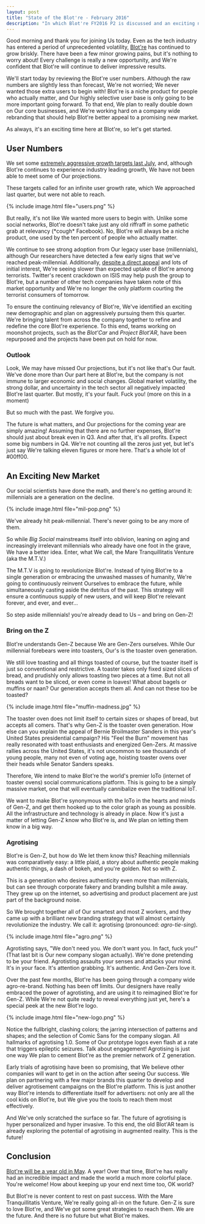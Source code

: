 ```yaml
---
layout: post
title: "State of the Blot're - February 2016"
description: "In which Blot're FY2016 P2 is discussed and an exciting new company direction is revealed."
---
```


Good morning and thank you for joining Us today. Even as the tech industry has entered a period of unprecedented volatility, [Blot're][blotre] has continued to grow briskly. There have been a few minor growing pains, but it's nothing to worry about! Every challenge is really a new opportunity, and We're confident that Blot're will continue to deliver impressive results.

We'll start today by reviewing the Blot're user numbers. Although the raw numbers are slightly less than forecast, We're not worried; We never wanted those extra users to begin with! Blot're is a niche product for people who actually matter, and Our highly selective user base is only going to be more important going forward. To that end, We plan to really double down on Our core businesses, and We're working hard on a company wide rebranding that should help Blot're better appeal to a promising new market.

As always, it's an exciting time here at Blot're, so let's get started.

## User Numbers
We set some [extremely aggressive growth targets last July][july2015], and, although Blot're continues to experience industry leading growth, We have not been able to meet some of Our projections.

These targets called for an infinite user growth rate, which We approached last quarter, but were not able to reach. 

{% include image.html file="users.png" %} 

But really, it's not like We wanted more users to begin with. Unlike some social networks, Blot're doesn't take just any old riffraff in some pathetic grab at relevancy (\*cough\* Facebook). No, Blot're will always be a niche product, one used by the ten percent of people who actually matter.

We continue to see strong adoption from Our legacy user base (millennials), although Our researchers have detected a few early signs that we've reached peak-millennial. Additionally, [despite a direct appeal][rainbow] and lots of initial interest, We're seeing slower than expected uptake of Blot're among terrorists. Twitter's recent crackdown on ISIS may help push the group to Blot're, but a number of other tech companies have taken note of this market opportunity and We're no longer the only platform courting the terrorist consumers of tomorrow.

To ensure the continuing relevancy of Blot're, We've identified an exciting new demographic and plan on aggressively pursuing them this quarter. We're bringing talent from across the company together to refine and redefine the core Blot're experience. To this end, teams working on moonshot projects, such as the *Blot'Car* and *Project Blot'AR*, have been repurposed and the projects have been put on hold for now.

### Outlook
Look, We may have missed Our projections, but it's not like that's Our fault. We've done more than Our part here at Blot're, but the company is not immune to larger economic and social changes. Global market volatility, the strong dollar, and uncertainty in the tech sector all negatively impacted Blot're last quarter. But mostly, it's your fault. Fuck you! (more on this in a moment)

But so much with the past. We forgive you.

The future is what matters, and Our projections for the coming year are simply amazing! Assuming that there are no further expenses, Blot're should just about break even in Q3. And after that, it's all profits. Expect some big numbers in Q4. We're not counting all the zeros just yet, but let's just say We're talking eleven figures or more here. That's a whole lot of #00ff00.


## An Exciting New Market
Our social scientists have done the math, and there's no getting around it: millennials are a generation on the decline.

{% include image.html file="mil-pop.png" %} 


We've already hit peak-millennial. There's never going to be any more of them.

So while *Big Social* mainstreams itself into oblivion, leaning on aging and increasingly irrelevant millennials who already have one foot in the grave, We have a better idea. Enter, what We call, the Mare Tranquillitatis Venture (aka the M.T.V.)

The M.T.V is going to revolutionize Blot're. Instead of tying Blot're to a single generation or embracing the unwashed masses of humanity, We're going to continuously reinvent Ourselves to embrace the future, while simultaneously casting aside the detritus of the past. This strategy will ensure a continuous supply of new users, and will keep Blot're relevant forever, and ever, and ever...

So step aside millennials! you're already dead to Us – and bring on Gen-Z!

### Bring on the Z
Blot're understands Gen-Z because We are Gen-Zers ourselves. While Our millennial forebears were into toasters, Our's is the toaster oven generation.

We still love toasting and all things toasted of course, but the toaster itself is just so conventional and restrictive. A toaster takes only fixed sized slices of bread, and prudishly only allows toasting two pieces at a time. But not all breads want to be sliced, or even come in loaves! What about bagels or muffins or naan? Our generation accepts them all. And can not these too be toasted? 

{% include image.html file="muffin-madness.jpg" %} 

The toaster oven does not limit itself to certain sizes or shapes of bread, but accepts all comers. That's why Gen-Z is the toaster oven generation. How else can you explain the appeal of Bernie Broilmaster Sanders in this year's United States presidential campaign? His "Feel the Burn" movement has really resonated with toast enthusiasts and energized Gen-Zers. At massive rallies across the United States, it's not uncommon to see thousands of young people, many not even of voting age, hoisting toaster ovens over their heads while Senator Sanders speaks.

Therefore, We intend to make Blot're the world's premier IoTo (internet of toaster ovens) social communications platform. This is going to be a simply massive market, one that will eventually cannibalize even the traditional IoT.

We want to make Blot're synonymous with the IoTo in the hearts and minds of Gen-Z, and get them hooked up to the color graph as young as possible. All the infrastructure and technology is already in place. Now it's just a matter of letting Gen-Z know who Blot're is, and We plan on letting them know in a big way.

### Agrotising
Blot're is Gen-Z, but how do We let them know this? Reaching millennials was comparatively easy: a little plaid, a story about authentic people making authentic things, a dash of bokeh, and you're golden. Not so with Z.

This is a generation who desires authenticity even more than millennials, but can see through corporate fakery and branding bullshit a mile away. They grew up on the internet, so advertising and product placement are just part of the background noise.

So We brought together all of Our smartest and most Z workers, and they came up with a brilliant new branding strategy that will almost certainly revolutionize the industry. We call it: agrotising (pronounced: *agro-tie-sing*).

{% include image.html file="agro.png" %} 

Agrotisting says, "We don't need you. We don't want you. In fact, fuck you!"
(That last bit is Our new company slogan actually). We're done pretending to be your friend. Agrotisting assaults your senses and attacks your mind. It's in your face. It's attention grabbing. It's authentic. And Gen-Zers love it.

Over the past few months, Blot're has been going through a company wide agro-re-brand. Nothing has been off limits. Our designers have really embraced the power of agrotisting, and are using it to reimagined Blot're for Gen-Z. While We're not quite ready to reveal everything just yet, here's a special peek at the new Blot're logo.

{% include image.html file="new-logo.png" %} 

Notice the fullbright, clashing colors; the jarring intersection of patterns and shapes; and the selection of Comic Sans for the company slogan. All hallmarks of agrotising 1.0. Some of Our prototype logos even flash at a rate that triggers epileptic seizures. Talk about engagement! Agrotising is just one way We plan to cement Blot're as the premier network of Z generation.

Early trials of agrotising have been so promising, that We believe other companies will want to get in on the action after seeing Our success. We plan on partnering with a few major brands this quarter to develop and deliver agrotisement campaigns on the Blot're platform. This is just another way Blot're intends to differentiate itself for advertisers: not only are all the cool kids on Blot're, but We give you the tools to reach them most effectively.

And We've only scratched the surface so far. The future of agrotising is hyper personalized and hyper invasive. To this end, the old Blot'AR team is already exploring the potential of agrotising in augmented reality. This is the future! 

## Conclusion
[Blot're will be a year old in May][intro]. A year! Over that time, Blot're has really had an incredible impact and made the world a much more colorful place. You're welcome! How about keeping up your end next time too, OK world?

But Blot're is never content to rest on past success. With the Mare Tranquillitatis Venture, We're really going all-in on the future. Gen-Z is sure to love Blot're, and We've got some great strategies to reach them. We are the future. And there is no future but what Blot're makes.



[blotre]: https://blot.re
[rainbow]: /we-are-the-rainbow/
[july2015]: /state-of-the-blotre-july-2015/
[intro]: /introducting-blotre/